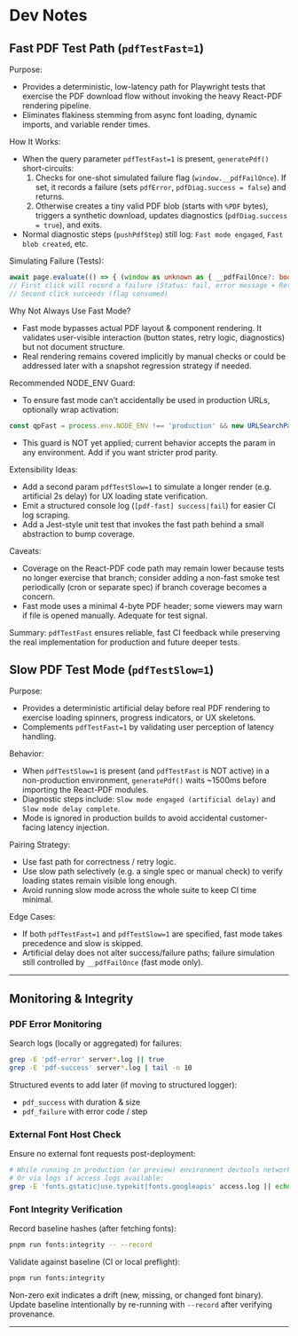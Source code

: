 # Dev Notes

## Fast PDF Test Path (`pdfTestFast=1`)

Purpose:

- Provides a deterministic, low-latency path for Playwright tests that exercise the PDF download flow without invoking the heavy React-PDF rendering pipeline.
- Eliminates flakiness stemming from async font loading, dynamic imports, and variable render times.

How It Works:

- When the query parameter `pdfTestFast=1` is present, `generatePdf()` short-circuits:
  1. Checks for one-shot simulated failure flag (`window.__pdfFailOnce`). If set, it records a failure (sets `pdfError`, `pdfDiag.success = false`) and returns.
  2. Otherwise creates a tiny valid PDF blob (starts with `%PDF` bytes), triggers a synthetic download, updates diagnostics (`pdfDiag.success = true`), and exits.
- Normal diagnostic steps (`pushPdfStep`) still log: `Fast mode engaged`, `Fast blob created`, etc.

Simulating Failure (Tests):

```ts
await page.evaluate(() => { (window as unknown as { __pdfFailOnce?: boolean }).__pdfFailOnce = true; });
// First click will record a failure (Status: fail, error message + Retry button)
// Second click succeeds (flag consumed)
```

Why Not Always Use Fast Mode?

- Fast mode bypasses actual PDF layout & component rendering. It validates user-visible interaction (button states, retry logic, diagnostics) but not document structure.
- Real rendering remains covered implicitly by manual checks or could be addressed later with a snapshot regression strategy if needed.

Recommended NODE_ENV Guard:

- To ensure fast mode can’t accidentally be used in production URLs, optionally wrap activation:

```ts
const qpFast = process.env.NODE_ENV !== 'production' && new URLSearchParams(window.location.search).get('pdfTestFast');
```

- This guard is NOT yet applied; current behavior accepts the param in any environment. Add if you want stricter prod parity.

Extensibility Ideas:

- Add a second param `pdfTestSlow=1` to simulate a longer render (e.g. artificial 2s delay) for UX loading state verification.
- Emit a structured console log (`[pdf-fast] success|fail`) for easier CI log scraping.
- Add a Jest-style unit test that invokes the fast path behind a small abstraction to bump coverage.

Caveats:

- Coverage on the React-PDF code path may remain lower because tests no longer exercise that branch; consider adding a non-fast smoke test periodically (cron or separate spec) if branch coverage becomes a concern.
- Fast mode uses a minimal 4-byte PDF header; some viewers may warn if file is opened manually. Adequate for test signal.

Summary:
`pdfTestFast` ensures reliable, fast CI feedback while preserving the real implementation for production and future deeper tests.

## Slow PDF Test Mode (`pdfTestSlow=1`)

Purpose:

- Provides a deterministic artificial delay before real PDF rendering to exercise loading spinners, progress indicators, or UX skeletons.
- Complements `pdfTestFast=1` by validating user perception of latency handling.

Behavior:

- When `pdfTestSlow=1` is present (and `pdfTestFast` is NOT active) in a non-production environment, `generatePdf()` waits ~1500ms before importing the React-PDF modules.
- Diagnostic steps include: `Slow mode engaged (artificial delay)` and `Slow mode delay complete`.
- Mode is ignored in production builds to avoid accidental customer-facing latency injection.

Pairing Strategy:

- Use fast path for correctness / retry logic.
- Use slow path selectively (e.g. a single spec or manual check) to verify loading states remain visible long enough.
- Avoid running slow mode across the whole suite to keep CI time minimal.

Edge Cases:

- If both `pdfTestFast=1` and `pdfTestSlow=1` are specified, fast mode takes precedence and slow is skipped.
- Artificial delay does not alter success/failure paths; failure simulation still controlled by `__pdfFailOnce` (fast mode only).

---

## Monitoring & Integrity

### PDF Error Monitoring

Search logs (locally or aggregated) for failures:

```bash
grep -E 'pdf-error' server*.log || true
grep -E 'pdf-success' server*.log | tail -n 10
```

Structured events to add later (if moving to structured logger):

- `pdf_success` with duration & size
- `pdf_failure` with error code / step

### External Font Host Check

Ensure no external font requests post-deployment:

```bash
# While running in production (or preview) environment devtools network:
# Or via logs if access logs available:
grep -E 'fonts.gstatic|use.typekit|fonts.googleapis' access.log || echo 'No external font hosts referenced'
```

### Font Integrity Verification

Record baseline hashes (after fetching fonts):

```bash
pnpm run fonts:integrity -- --record
```

Validate against baseline (CI or local preflight):

```bash
pnpm run fonts:integrity
```

Non-zero exit indicates a drift (new, missing, or changed font binary). Update baseline intentionally by re-running with `--record` after verifying provenance.

---
